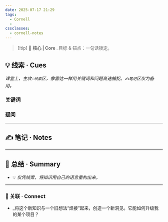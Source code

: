 ```yaml
---
date: 2025-07-17 21:29
tags:
  - Cornell
  - 
cssclasses:
  - cornell-notes
---
```

> [!tip] 🎯 **核心 | Core** _目标 & 锚点：一句话锁定。
> 




## 💡 线索 · Cues

_课堂上，主攻`💡线索`区，像雷达一样用关键词和问题高速捕捉。`✍️笔记`区仅为备用。_

### 关键词


### 疑问



---
## ✍️ 笔记 · Notes





---
## 📜 总结 · Summary

- 💡 _仅凭线索，将知识用自己的语言重构出来。_



---
### 🔗 关联 · Connect

- _将这个新知识与一个旧想法“焊接”起来，创造一个新洞见。它能如何升级我的某个项目？
